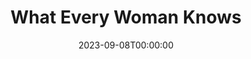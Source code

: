 ---
title: What Every Woman Knows
date: 2023-09-08T00:00:00
opening_date: 1934-01-23
closing_date:
layout: productions
program:
Theatre: Theatre Jacksonville
cast:
- James Wylie: Birt Byrd
- John Shand: Burton Barrs
- David Wylie: Edward Solomon
- French Maid: Frances Coleman
- English Maid: Grace Seagraves
- Maggie Wylie: Justine Rehnborg
- Lady Sibyl Tenterden: Mary Helen Gray
- Aleck Wylie: Robert Tracy
- Mr. Venables: William Frances Courtney
- Comtesse de la Briere: Zide F. Broward
crew:
- Director: Margaret Pumpelly
understudies:
orchestra:
---